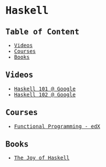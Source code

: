 <samp>

# Haskell

## Table of Content

- [Videos](#videos)
- [Courses](#courses)
- [Books](#books)

## Videos

- [Haskell 101 @ Google](https://www.youtube.com/watch?v=cTN1Qar4HSw&feature=youtu.be)
- [Haskell 102 @ Google](https://www.youtube.com/watch?v=Ug9yJnOYR4U&feature=youtu.be)

## Courses

- [Functional Programming - edX](https://www.edx.org/course/introduction-to-functional-programming)

## Books

- [The Joy of Haskell](https://joyofhaskell.com/)

</samp>

